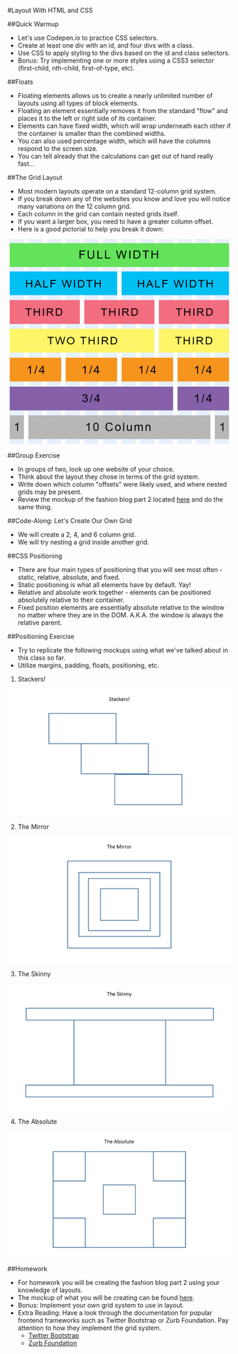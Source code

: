 #Layout With HTML and CSS

##Quick Warmup
- Let's use Codepen.io to practice CSS selectors.
- Create at least one div with an id, and four divs with a class.
- Use CSS to apply styling to the divs based on the id and class selectors.
- Bonus: Try implementing one or more styles using a CSS3 selector (first-child, nth-child, first-of-type, etc).

##Floats
- Floating elements allows us to create a nearly unlimited number of layouts using all types of block elements.
- Floating an element essentially removes it from the standard "flow" and places it to the left or right side of its container.
- Elements can have fixed width, which will wrap underneath each other if the container is smaller than the combined widths.
- You can also used percentage width, which will have the columns respond to the screen size.
- You can tell already that the calculations can get out of hand really fast...

##The Grid Layout
- Most modern layouts operate on a standard 12-column grid system.
- If you break down any of the websites you know and love you will notice many variations on the 12 column grid.
- Each column in the grid can contain nested grids itself.
- If you want a larger box, you need to have a greater column offset.
- Here is a good pictorial to help you break it down:

![Grid Pictorial](img/grid.jpg)

##Group Exercise
- In groups of two, look up one website of your choice.
- Think about the layout they chose in terms of the grid system.
- Write down which column "offsets" were likely used, and where nested grids may be present.
- Review the mockup of the fashion blog part 2 located [here](img/fashion_blog_2.png) and do the same thing.

##Code-Along: Let's Create Our Own Grid
- We will create a 2, 4, and 6 column grid.
- We will try nesting a grid inside another grid.

##CSS Positioning
- There are four main types of positioning that you will see most often - static, relative, absolute, and fixed.
- Static positioning is what all elements have by default. Yay!
- Relative and absolute work together - elements can be positioned absolutely relative to their container.
- Fixed position elements are essentially absolute relative to the window no matter where they are in the DOM. A.K.A. the window is always the relative parent.

##Positioning Exercise
- Try to replicate the following mockups using what we've talked about in this class so far.
- Utilize margins, padding, floats, positioning, etc.

1. Stackers!

![Stackers!](img/stackers.png)

2. The Mirror

![The Mirror](img/the_mirror.png)

3. The Skinny

![The Skinny](img/the_skinny.png)

4. The Absolute

![The Absolute](img/the_absolute.png)

##Homework
- For homework you will be creating the fashion blog part 2 using your knowledge of layouts.
- The mockup of what you will be creating can be found [here](img/fashion_blog_2.png).
- Bonus: Implement your own grid system to use in layout.
- Extra Reading: Have a look through the documentation for popular frontend frameworks such as Twitter Bootstrap or Zurb Foundation. Pay attention to how they implement the grid system.
	- [Twitter Bootstrap](http://getbootstrap.com/)
	- [Zurb Foundation](http://foundation.zurb.com/)